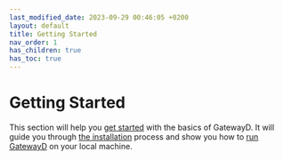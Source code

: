 ```yaml
---
last_modified_date: 2023-09-29 00:46:05 +0200
layout: default
title: Getting Started
nav_order: 1
has_children: true
has_toc: true
---
```


# Getting Started

This section will help you [get started](/getting-started/welcome) with the basics of GatewayD. It will guide you through [the installation](/getting-started/installation) process and show you how to [run GatewayD](/getting-started/running-gatewayd) on your local machine.
